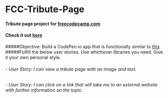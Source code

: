 # FCC-Tribute-Page
#### Tribute page project for [freecodecamp.com](http://www.freecodecamp.com)
#### Check it out [here](http://htmlpreview.github.io/?https://github.com/moT01/FCC-Tribute-Page/blob/master/index.html)


#####Objective: Build a CodePen.io app that is functionally similar to [this](https://codepen.io/FreeCodeCamp/full/NNvBQW/)
#####Fulfill the below user stories. Use whichever libraries you need. Give it your own personal style.

###### - User Story: I can view a tribute page with an image and text.
###### - User Story: I can click on a link that will take me to an external website with further information on the topic.
